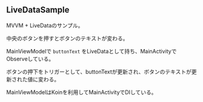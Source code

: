 ## LiveDataSample

MVVM + LiveDataのサンプル。

中央のボタンを押すとボタンのテキストが変わる。

MainViewModelで `buttonText` をLiveDataとして持ち、MainActivityでObserveしている。

ボタンの押下をトリガーとして、buttonTextが更新され、ボタンのテキストが更新された値に変わる。

MainViewModelはKoinを利用してMainActivityでDIしている。